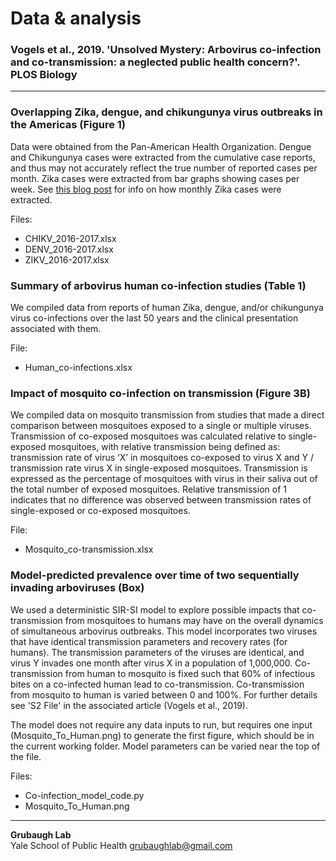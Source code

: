 # Data & analysis

### Vogels et al., 2019. 'Unsolved Mystery: Arbovirus co-infection and co-transmission: a neglected public health concern?'. PLOS Biology

---

### Overlapping Zika, dengue, and chikungunya virus outbreaks in the Americas (Figure 1)

Data were obtained from the Pan-American Health Organization. Dengue and Chikungunya cases were extracted from the cumulative case reports, and thus may not accurately reflect the true number of reported cases per month. Zika cases were extracted from bar graphs showing cases per week. See [this blog post](http://andersen-lab.com/paho-zika-cases/) for info on how monthly Zika cases were extracted.

Files:
* CHIKV_2016-2017.xlsx
* DENV_2016-2017.xlsx
* ZIKV_2016-2017.xlsx


### Summary of arbovirus human co-infection studies (Table 1)

We compiled data from reports of human Zika, dengue, and/or chikungunya virus co-infections over the last 50 years and the clinical presentation associated with them.

File:
* Human_co-infections.xlsx

### Impact of mosquito co-infection on transmission (Figure 3B)

We compiled data on mosquito transmission from studies that made a direct comparison between mosquitoes exposed to a single or multiple viruses. Transmission of co-exposed mosquitoes was calculated relative to single-exposed mosquitoes, with relative transmission being defined as: transmission rate of virus ‘X’ in mosquitoes co-exposed to virus X and Y / transmission rate virus X in single-exposed mosquitoes. Transmission is expressed as the percentage of mosquitoes with virus in their saliva out of the total number of exposed mosquitoes. Relative transmission of 1 indicates that no difference was observed between transmission rates of single-exposed or co-exposed mosquitoes.

File:
* Mosquito_co-transmission.xlsx

### Model-predicted prevalence over time of two sequentially invading arboviruses (Box)
We used a deterministic SIR-SI model to explore possible impacts that co-transmission from mosquitoes to humans may have on the overall dynamics of simultaneous arbovirus outbreaks. This model incorporates two viruses that have identical transmission parameters and recovery rates (for humans). The transmission parameters of the viruses are identical, and virus Y invades one month after virus X in a population of 1,000,000. Co-transmission from human to mosquito is fixed such that 60% of infectious bites on a co-infected human lead to co-transmission. Co-transmission from mosquito to human is varied between 0 and 100%. For further details see 'S2 File' in the associated article (Vogels et al., 2019).

The model does not require any data inputs to run, but requires one input (Mosquito_To_Human.png) to generate the first figure, which should be in the current working folder. Model parameters can be varied near the top of the file. 	

Files:
* Co-infection_model_code.py
* Mosquito_To_Human.png


---
**Grubaugh Lab**  
Yale School of Public Health
[grubaughlab@gmail.com](mailto:grubaughlab@gmail.com)
